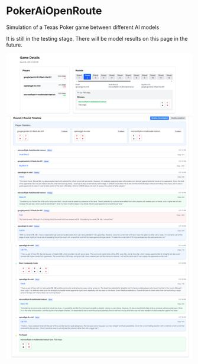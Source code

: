 # PokerAiOpenRoute
Simulation of a Texas Poker game between different AI models

It is still in the testing stage. There will be model results on this page in the future.


![Image 1](1.png)
![Image 2](2.png)
![Image 3](3.png)
